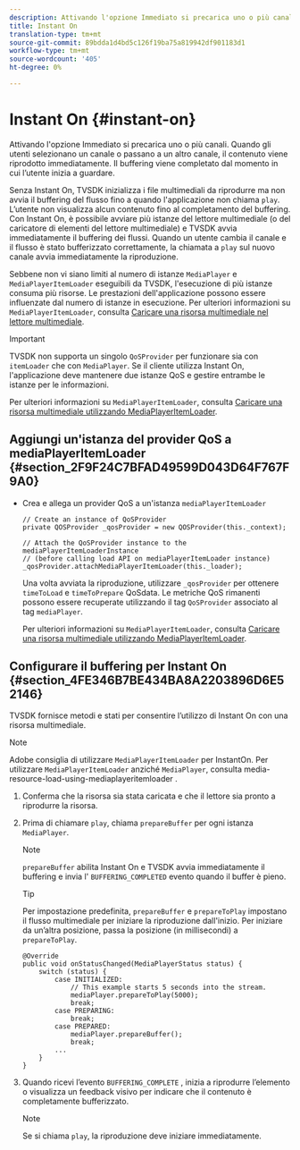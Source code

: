 ```yaml
---
description: Attivando l'opzione Immediato si precarica uno o più canali. Quando gli utenti selezionano un canale o passano a un altro canale, il contenuto viene riprodotto immediatamente. Il buffering viene completato dal momento in cui l’utente inizia a guardare.
title: Instant On
translation-type: tm+mt
source-git-commit: 89bdda1d4bd5c126f19ba75a819942df901183d1
workflow-type: tm+mt
source-wordcount: '405'
ht-degree: 0%

---
```



# Instant On {#instant-on}

Attivando l&#39;opzione Immediato si precarica uno o più canali. Quando gli utenti selezionano un canale o passano a un altro canale, il contenuto viene riprodotto immediatamente. Il buffering viene completato dal momento in cui l’utente inizia a guardare.

Senza Instant On, TVSDK inizializza i file multimediali da riprodurre ma non avvia il buffering del flusso fino a quando l&#39;applicazione non chiama `play`. L’utente non visualizza alcun contenuto fino al completamento del buffering. Con Instant On, è possibile avviare più istanze del lettore multimediale (o del caricatore di elementi del lettore multimediale) e TVSDK avvia immediatamente il buffering dei flussi. Quando un utente cambia il canale e il flusso è stato bufferizzato correttamente, la chiamata a `play` sul nuovo canale avvia immediatamente la riproduzione.

Sebbene non vi siano limiti al numero di istanze `MediaPlayer` e `MediaPlayerItemLoader` eseguibili da TVSDK, l&#39;esecuzione di più istanze consuma più risorse. Le prestazioni dell&#39;applicazione possono essere influenzate dal numero di istanze in esecuzione. Per ulteriori informazioni su `MediaPlayerItemLoader`, consulta [Caricare una risorsa multimediale nel lettore multimediale](../../../tvsdk-2.7-for-android/content-playback-options/mediaplayer-initialize-for-video/t-psdk-android-2.7-media-resource-load.md).

>[!IMPORTANT]
>
>TVSDK non supporta un singolo `QoSProvider` per funzionare sia con `itemLoader` che con `MediaPlayer`. Se il cliente utilizza Instant On, l&#39;applicazione deve mantenere due istanze QoS e gestire entrambe le istanze per le informazioni.

Per ulteriori informazioni su `MediaPlayerItemLoader`, consulta [Caricare una risorsa multimediale utilizzando MediaPlayerItemLoader](../../../tvsdk-2.7-for-android/content-playback-options/mediaplayer-initialize-for-video/t-psdk-android-2.7-media-resource-load-using-mediaplayeritemloader.md).

## Aggiungi un&#39;istanza del provider QoS a mediaPlayerItemLoader {#section_2F9F24C7BFAD49599D043D64F767F9A0}

* Crea e allega un provider QoS a un&#39;istanza `mediaPlayerItemLoader`

   ```
   // Create an instance of QoSProvider  
   private QOSProvider _qosProvider = new QOSProvider(this._context);  
   
   // Attach the QoSProvider instance to the mediaPlayerItemLoaderInstance  
   // (before calling load API on mediaPlayerItemLoader instance)  
   _qosProvider.attachMediaPlayerItemLoader(this._loader); 
   ```

   Una volta avviata la riproduzione, utilizzare `_qosProvider` per ottenere `timeToLoad` e `timeToPrepare` QoSdata. Le metriche QoS rimanenti possono essere recuperate utilizzando il tag `QoSProvider` associato al tag `mediaPlayer`.

   Per ulteriori informazioni su `MediaPlayerItemLoader`, consulta [Caricare una risorsa multimediale utilizzando MediaPlayerItemLoader](../../../tvsdk-2.7-for-android/content-playback-options/mediaplayer-initialize-for-video/t-psdk-android-2.7-media-resource-load-using-mediaplayeritemloader.md#use-mediaplayeritemloader).

## Configurare il buffering per Instant On {#section_4FE346B7BE434BA8A2203896D6E52146}

TVSDK fornisce metodi e stati per consentire l’utilizzo di Instant On con una risorsa multimediale.

>[!NOTE]
>
>Adobe consiglia di utilizzare `MediaPlayerItemLoader` per InstantOn. Per utilizzare `MediaPlayerItemLoader` anziché `MediaPlayer`, consulta media-resource-load-using-mediaplayeritemloader .

1. Conferma che la risorsa sia stata caricata e che il lettore sia pronto a riprodurre la risorsa.
1. Prima di chiamare `play`, chiama `prepareBuffer` per ogni istanza `MediaPlayer`.

   >[!NOTE]
   >
   >`prepareBuffer` abilita Instant On e TVSDK avvia immediatamente il buffering e invia l&#39; `BUFFERING_COMPLETED` evento quando il buffer è pieno.

   >[!TIP]
   >
   >Per impostazione predefinita, `prepareBuffer` e `prepareToPlay` impostano il flusso multimediale per iniziare la riproduzione dall&#39;inizio. Per iniziare da un’altra posizione, passa la posizione (in millisecondi) a `prepareToPlay`.

   ```
   @Override 
   public void onStatusChanged(MediaPlayerStatus status) { 
       switch (status) { 
           case INITIALIZED: 
               // This example starts 5 seconds into the stream. 
               mediaPlayer.prepareToPlay(5000); 
               break; 
           case PREPARING: 
               break; 
           case PREPARED: 
               mediaPlayer.prepareBuffer(); 
               break; 
           ... 
       } 
   }
   ```

1. Quando ricevi l’evento `BUFFERING_COMPLETE` , inizia a riprodurre l’elemento o visualizza un feedback visivo per indicare che il contenuto è completamente bufferizzato.

   >[!NOTE]
   >
   >Se si chiama `play`, la riproduzione deve iniziare immediatamente.

